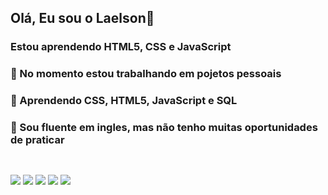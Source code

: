 ## Olá, Eu sou o Laelson👋
### Estou aprendendo HTML5, CSS e JavaScript

### 🔭 No momento estou trabalhando em pojetos pessoais<br>
### 🌱 Aprendendo CSS, HTML5, JavaScript e SQL<br>
### 💬 Sou fluente em ingles, mas não tenho muitas oportunidades de praticar<br>

##
<div style="display: inline_block"><br>
  
  <img src="https://img.icons8.com/color/48/000000/html-5--v1.png"/>
  <img src="https://img.icons8.com/color/48/000000/css3.png"/>
  <img src="https://img.icons8.com/color/48/000000/javascript--v1.png"/>
  <img src="https://img.icons8.com/color/48/000000/c-sharp-logo.png"/>
  <img src="https://img.icons8.com/color/48/000000/sql.png">
 
          
</div>

